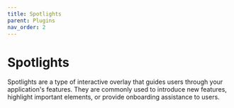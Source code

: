 ```yaml
---
title: Spotlights
parent: Plugins
nav_order: 2
---
```


# Spotlights

Spotlights are a type of interactive overlay that guides users through your application's features. They are commonly used to introduce new features, highlight important elements, or provide onboarding assistance to users.
